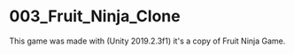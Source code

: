 # 003_Fruit_Ninja_Clone
This game was made with (Unity 2019.2.3f1) it's a copy of Fruit Ninja Game.
